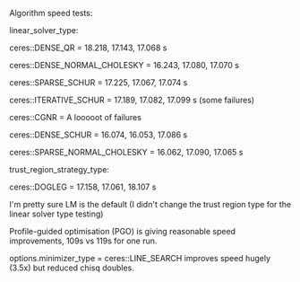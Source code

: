 Algorithm speed tests:


linear_solver_type:

ceres::DENSE_QR = 18.218, 17.143, 17.068 s

ceres::DENSE_NORMAL_CHOLESKY = 16.243, 17.080, 17.070 s

ceres::SPARSE_SCHUR = 17.225, 17.067, 17.074 s

ceres::ITERATIVE_SCHUR = 17.189, 17.082, 17.099 s (some failures)

ceres::CGNR = A looooot of failures

ceres::DENSE_SCHUR = 16.074, 16.053, 17.086 s

ceres::SPARSE_NORMAL_CHOLESKY = 16.062, 17.090, 17.065 s




trust_region_strategy_type:

ceres::DOGLEG = 17.158, 17.061, 18.107 s


I'm pretty sure LM is the default (I didn't change the trust region type for the linear solver type testing)




Profile-guided optimisation (PGO) is giving reasonable speed improvements, 109s vs 119s for one run.


options.minimizer_type = ceres::LINE_SEARCH improves speed hugely (3.5x) but reduced chisq doubles.
